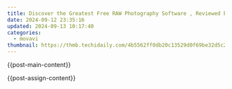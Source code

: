 ```yaml
---
title: Discover the Greatest Free RAW Photography Software , Reviewed by Experts at Movavi
date: 2024-09-12 23:35:16
updated: 2024-09-13 10:17:40
categories:
  - movavi
thumbnail: https://thmb.techidaily.com/4b5562ff0db20c13529d0f69be32d5c21c69778a6a352420334c0743deb0bfe7.png
---
```


{{post-main-content}}

<ins class="adsbygoogle"
     style="display:block"
     data-ad-format="autorelaxed"
     data-ad-client="ca-pub-7571918770474297"
     data-ad-slot="1223367746"></ins>

{{post-assign-content}}

<ins class="adsbygoogle"
     style="display:block"
     data-ad-client="ca-pub-7571918770474297"
     data-ad-slot="8358498916"
     data-ad-format="auto"
     data-full-width-responsive="true"></ins>
